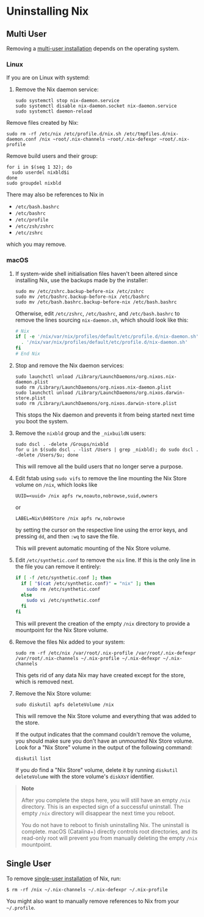 # Uninstalling Nix

## Multi User

Removing a [multi-user installation](./installing-binary.md#multi-user-installation) depends on the operating system.

### Linux

If you are on Linux with systemd:

1. Remove the Nix daemon service:

   ```console
   sudo systemctl stop nix-daemon.service
   sudo systemctl disable nix-daemon.socket nix-daemon.service
   sudo systemctl daemon-reload
   ```

Remove files created by Nix:

```console
sudo rm -rf /etc/nix /etc/profile.d/nix.sh /etc/tmpfiles.d/nix-daemon.conf /nix ~root/.nix-channels ~root/.nix-defexpr ~root/.nix-profile
```

Remove build users and their group:

```console
for i in $(seq 1 32); do
  sudo userdel nixbld$i
done
sudo groupdel nixbld
```

There may also be references to Nix in

- `/etc/bash.bashrc`
- `/etc/bashrc`
- `/etc/profile`
- `/etc/zsh/zshrc`
- `/etc/zshrc`

which you may remove.

### macOS

1. If system-wide shell initialisation files haven't been altered since installing Nix, use the backups made by the installer:

   ```console
   sudo mv /etc/zshrc.backup-before-nix /etc/zshrc
   sudo mv /etc/bashrc.backup-before-nix /etc/bashrc
   sudo mv /etc/bash.bashrc.backup-before-nix /etc/bash.bashrc
   ```

   Otherwise, edit `/etc/zshrc`, `/etc/bashrc`, and `/etc/bash.bashrc` to remove the lines sourcing `nix-daemon.sh`, which should look like this:

   ```bash
   # Nix
   if [ -e '/nix/var/nix/profiles/default/etc/profile.d/nix-daemon.sh' ]; then
     . '/nix/var/nix/profiles/default/etc/profile.d/nix-daemon.sh'
   fi
   # End Nix
   ```

2. Stop and remove the Nix daemon services:

   ```console
   sudo launchctl unload /Library/LaunchDaemons/org.nixos.nix-daemon.plist
   sudo rm /Library/LaunchDaemons/org.nixos.nix-daemon.plist
   sudo launchctl unload /Library/LaunchDaemons/org.nixos.darwin-store.plist
   sudo rm /Library/LaunchDaemons/org.nixos.darwin-store.plist
   ```

   This stops the Nix daemon and prevents it from being started next time you boot the system.

3. Remove the `nixbld` group and the `_nixbuildN` users:

   ```console
   sudo dscl . -delete /Groups/nixbld
   for u in $(sudo dscl . -list /Users | grep _nixbld); do sudo dscl . -delete /Users/$u; done
   ```

   This will remove all the build users that no longer serve a purpose.

4. Edit fstab using `sudo vifs` to remove the line mounting the Nix Store volume on `/nix`, which looks like

   ```
   UUID=<uuid> /nix apfs rw,noauto,nobrowse,suid,owners
   ```
   or

   ```
   LABEL=Nix\040Store /nix apfs rw,nobrowse
   ```

   by setting the cursor on the respective line using the error keys, and pressing `dd`, and then `:wq` to save the file.

   This will prevent automatic mounting of the Nix Store volume.

5. Edit `/etc/synthetic.conf` to remove the `nix` line.
   If this is the only line in the file you can remove it entirely:

   ```bash
   if [ -f /etc/synthetic.conf ]; then
     if [ "$(cat /etc/synthetic.conf)" = "nix" ]; then
       sudo rm /etc/synthetic.conf
     else
       sudo vi /etc/synthetic.conf
     fi
   fi
   ```

   This will prevent the creation of the empty `/nix` directory to provide a mountpoint for the Nix Store volume.

6. Remove the files Nix added to your system:

   ```console
   sudo rm -rf /etc/nix /var/root/.nix-profile /var/root/.nix-defexpr /var/root/.nix-channels ~/.nix-profile ~/.nix-defexpr ~/.nix-channels
   ```

   This gets rid of any data Nix may have created except for the store, which is removed next.

7. Remove the Nix Store volume:

   ```console
   sudo diskutil apfs deleteVolume /nix
   ```

   This will remove the Nix Store volume and everything that was added to the store.

   If the output indicates that the command couldn't remove the volume, you should make sure you don't have an _unmounted_ Nix Store volume.
   Look for a "Nix Store" volume in the output of the following command:

   ```console
   diskutil list
   ```

   If you _do_ find a "Nix Store" volume, delete it by running `diskutil deleteVolume` with the store volume's `diskXsY` identifier.

> **Note**
>
> After you complete the steps here, you will still have an empty `/nix` directory.
> This is an expected sign of a successful uninstall.
> The empty `/nix` directory will disappear the next time you reboot.
>
> You do not have to reboot to finish uninstalling Nix.
> The uninstall is complete.
> macOS (Catalina+) directly controls root directories, and its read-only root will prevent you from manually deleting the empty `/nix` mountpoint.

## Single User

To remove [single-user installation](./installing-binary.md#single-user-installation) of Nix, run:

```console
$ rm -rf /nix ~/.nix-channels ~/.nix-defexpr ~/.nix-profile
```
You might also want to manually remove references to Nix from your `~/.profile`.
